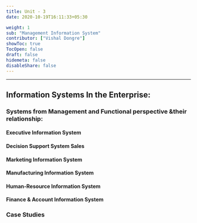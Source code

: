 ```yaml
---
title: Unit - 3
date: 2020-10-19T16:11:33+05:30

weight: 1
sub: "Management Information System"
contributor: ["Vishal Dongre"]
showToc: true
TocOpen: false
draft: false
hidemeta: false
disableShare: false
---
```


---

## Information Systems In the Enterprise:

### Systems from Management and Functional perspective &their relationship:

#### Executive Information System

#### Decision Support System Sales

#### Marketing Information System

#### Manufacturing Information System

#### Human-Resource Information System

#### Finance & Account Information System

### Case Studies
